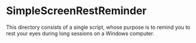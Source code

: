 # SimpleScreenRestReminder
This directory consists of a single script, whose purpose is to remind you to rest your eyes during long sessions on a Windows computer.
